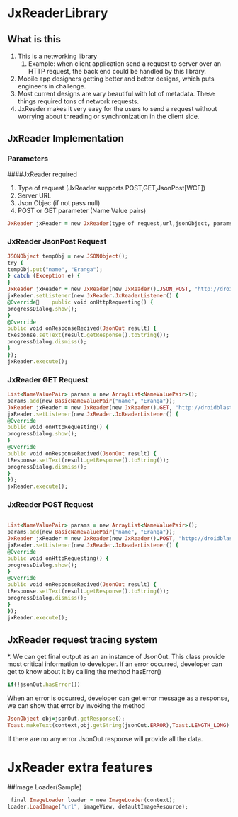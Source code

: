 # JxReaderLibrary
 
## What is this 
1. This is a networking library
   1. Example:  when client application send a request to server over an HTTP request, the back  end could be handled by this library.
2. Mobile app designers getting better and  better designs,  which puts engineers in challenge.  
3. Most current designs are vary beautiful  with lot of metadata. These things required tons of network requests. 
4. JxReader makes  it  very easy for  the users to send a request without worrying about threading  or synchronization  in the client side. 
 
  
## JxReader Implementation 
### Parameters  
####JxReader  required 
1. Type  of request (JxReader  supports POST,GET,JsonPost[WCF])   
2. Server  URL 
3. Json Objec (if  not pass null)
4. POST  or GET parameter (Name Value pairs) 

```ruby
JxReader jxReader = new JxReader(type of request,url,jsonObject, params);
```

### JxReader JsonPost Request

```ruby
JSONObject tempObj = new JSONObject();
try {
tempObj.put("name", "Eranga");
} catch (Exception e) {
}
JxReader jxReader = new JxReader(new JxReader().JSON_POST, "http://droidblaster.net/jxreader/jsonPost.php", tempObj, null);
jxReader.setListener(new JxReader.JxReaderListener() {
@Override    public void onHttpRequesting() {
progressDialog.show();
}
@Override
public void onResponseRecived(JsonOut result) {
tResponse.setText(result.getResponse().toString());
progressDialog.dismiss();
}
});
jxReader.execute();
```

### JxReader GET Request 

```ruby
List<NameValuePair> params = new ArrayList<NameValuePair>();
params.add(new BasicNameValuePair("name", "Eranga"));
JxReader jxReader = new JxReader(new JxReader().GET, "http://droidblaster.net/jxreader/get.php", null, params);
jxReader.setListener(new JxReader.JxReaderListener() {
@Override
public void onHttpRequesting() {
progressDialog.show();
}
@Override
public void onResponseRecived(JsonOut result) {
tResponse.setText(result.getResponse().toString());
progressDialog.dismiss();
}
});
jxReader.execute();
```

### JxReader POST Request 

```ruby

List<NameValuePair> params = new ArrayList<NameValuePair>();
params.add(new BasicNameValuePair("name", "Eranga"));
JxReader jxReader = new JxReader(new JxReader().POST, "http://droidblaster.net/jxreader/post.php", null, params);
jxReader.setListener(new JxReader.JxReaderListener() {
@Override
public void onHttpRequesting() {
progressDialog.show();
}
@Override
public void onResponseRecived(JsonOut result) {
tResponse.setText(result.getResponse().toString());
progressDialog.dismiss();
}
});
jxReader.execute();

```

## JxReader request tracing system

*. We can get final output as an an instance of JsonOut. This class provide most critical information to developer. 
If an error occurred, developer can get to know about it by calling the method hasError()

```ruby
if(!jsonOut.hasError())
```

When an error is occurred, developer can get error message as a response, we can  show that error by invoking the method

```ruby
JsonObject obj=jsonOut.getResponse();
Toast.makeText(context,obj.getString(jsonOut.ERROR),Toast.LENGTH_LONG).show();
```

If there are no any error JsonOut response will provide all the data. 

# JxReader extra features
##Image Loader(Sample)

```ruby
 final ImageLoader loader = new ImageLoader(context);
loader.LoadImage("url", imageView, defaultImageResource);
```



